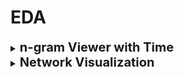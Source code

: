 #  EDA

<div style='width:1000px;margin:auto'>

<details><summary><b style="font-size:20px">n-gram Viewer with Time</b></summary>

```
fig, ax = plt.subplots(figsize=(9,6))

for term in terms:
	data[term].plot(ax=ax)
	
ax.set_title("Token Frequency over Time")
ax.set_ylabel("word count")
ax.set_xlabel("publication date")
ax.set_xlim(("2016-02-29","2016-05-25"))
ax.legend()
plt.show()

# NOTE: If you don't have time column, you can display it with index, but convert it to bag-of-words first.
```
<p><img src="imgs/20200606-153159.png" alt="" /></p>
</details>

<details><summary><b style="font-size:20px">Network Visualization</b></summary>

Visualize the relationship between each pair of words.
<h4>1. Create the corpus</h4>
```
import itertools

corpus = []
for sentence in df['sample'].values:
    corpus.extend(sentence.split())

def cooccurrence(corpus):
    possible_pairs = list(itertools.combinations(corpus, 2))
    cooccurring    = dict.fromkeys(possible_pairs, 0)
    for idx, current_token in enumerate(corpus):
        if (idx+1 < len(corpus)) and (tuple((current_token, corpus[idx+1])) in possible_pairs):
            cooccurring[(current_token, corpus[idx+1])] += 1
    return cooccurring

pairs = cooccurrence(corpus)
```
<h4>2. Create the network</h4>
```
import networkx as nx

G = nx.Graph()
G.name = "The Social Network of tokens"

# pairs = cooccurrence(corpus)
for pair, wgt in pairs.items():
    if wgt > 0:
        G.add_edge(pair[0], pair[1], weight=wgt)

# Make some the center!
# TODO: WRITE YOUR WORD OF INTEREST HERE!!
D = nx.ego_graph(G, "corona")
edges, weights = zip(*nx.get_edge_attributes(D, "weight").items())

# Push nodes away that are less related to that specific word.
pos = nx.spring_layout(D, k=.5, iterations=40)
nx.draw(D, pos, node_color="gold", node_size=50, edgelist=edges,
        width=.5, edge_color="orange", with_labels=True, font_size=12)
plt.show()
```
</details>

<details><summary><b style="font-size:20px">Heatmap</b> b/w <b style="font-size:20px">Tokens</b></summary>

<h4>1. Create the Matrix</h4>
```
specific_tokens = ['kill', 'corona', 'viris', 'hi', 'symptoms', 'the', 'treatment']

corpus = []
for sentence in df['sample'].values:
    corpus.append(sentence.split())

def cooccurrence_mtx(corpus, specific_tokens=None, sort_alpha=False):
    if sort_alpha: specific_tokens = sorted(specific_tokens)
    possible_pairs = list(itertools.permutations(specific_tokens, 2))
    cooccurring    = dict.fromkeys(possible_pairs, 0)

    for idx, current_sample in enumerate(corpus):
        for pair in possible_pairs:
            if pair[0] in current_sample and pair[1] in current_sample:
                cooccurring[pair] += 1

    pairs = cooccurring.copy()
    mtx = pd.DataFrame(columns=["p1", "p2", "count"])
    for pair, weight in pairs.items():
        mtx = mtx.append({"p1":    pair[0],
                        "p2":    pair[1],
                        "count": float(weight)}, ignore_index=True)

    mtx = pd.pivot(mtx, index='p1', columns='p2', values='count')
    mtx.fillna(.0, inplace=True)
    return mtx

mtx = cooccurrence_mtx(corpus, specific_tokens, True)


mtx.sample(5)
```

<h4>2. Show Heatmap</h4>
```
import matplotlib

fig, ax = plt.subplots()
fig.suptitle("Co-occurrence of Tokens", fontsize=12)
fig.subplots_adjust(wspace=.75)

n = len(specific_tokens)
x_tick_marks = np.arange(n)
y_tick_marks = np.arange(n)

ax1 = plt.subplot(121)
ax1.set_xticks(x_tick_marks)
ax1.set_yticks(y_tick_marks)
ax1.set_xticklabels(specific_tokens, fontsize=8, rotation=90)
ax1.set_yticklabels(specific_tokens, fontsize=8)
ax1.xaxis.tick_top()
ax1.set_xlabel("By Frequency")
sns.heatmap(mtx, cmap="viridis")

# And alphabetically
alpha_cast = sorted(specific_tokens)
alpha_mtx  = 
```
</details>

<details><summary><b style="font-size:20px">POS Tagging Coloring</b></summary>
```
# Import required libraries.
import nltk
nltk.download('punkt')
nltk.download('averaged_perceptron_tagger')
from nltk import pos_tag, word_tokenize
from yellowbrick.text.postag import PosTagVisualizer
```

```
pie = """
In a small saucepan, combine sugar and eggs
until well blended. Cook over low heat, stirring
constantly, until mixture reaches 160° and coats
the back of a metal spoon. Remove from the heat.
Stir in chocolate and vanilla until smooth. Cool
to lukewarm (90°), stirring occasionally. In a small
bowl, cream butter until light and fluffy. Add cooled
chocolate mixture; beat on high speed for 5 minutes
or until light and fluffy. In another large bowl,
beat cream until it begins to thicken. Add
confectioners' sugar; beat until stiff peaks form.
Fold into chocolate mixture. Pour into crust. Chill
for at least 6 hours before serving. Garnish with
whipped cream and chocolate curls if desired.
"""

tokens = word_tokenize(pie)
tagged = pos_tag(tokens)

visualizer = PosTagVisualizer()
visualizer.transform(tagged)

print(" ".join((visualizer.colorize(token, color)
                for color, token in visualizer.tagged)))
print("\n")
```
</details>

<details><summary><b style="font-size:20px">Frequency Distribution</b></summary>
```
from yellowbrick.text.freqdist import FreqDistVisualizer
from sklearn.feature_extraction.text import CountVectorizer

# "stop_words" parameter removes stopwords.
# Remove the parameter, if you prefer another thing.
vectorizer = CountVectorizer(stop_words="english")
docs       = vectorizer.fit_transform(df["sample"].values)
features   = vectorizer.get_feature_names()

plt.figure(figsize=(15, 8))
visualizer = FreqDistVisualizer(features=features)
visualizer.fit(docs)
visualizer.poof()
```
</details>

<details><summary><b style="font-size:20px">t-SNE Visualizer</b></summary>
<p><b>yellowbrick</b> applies a decomosition first (SVD with 50 components by defaults), then performs the t-SNE embedding</p>
```
from yellowbrick.text import TSNEVisualizer
from sklearn.feature_extraction.text import TfidfVectorizer

# We could use any vectorization technique and not specifically TF-IDF.
tfidf = TfidfVectorizer()
docs  = tfidf.fit_transform(df["sample"].values)

# We could try PCA instead of SVD, by passing "decompose="pca"" into TSNEVisualizer().
tsne = TSNEVisualizer()
tsne.fit(docs, y=df["intent"].values)
tsne.poof()
```

```
# Apply clustering instead of class names.
from sklearn.cluster import KMeans
clusters = KMeans(n_clusters=5)
clusters.fit(docs)

tsne = TSNEVisualizer()
tsne.fit(docs, ["c{}".format(c) for c in clusters.labels_])
tsne.poof()

```
</details>
</div>
